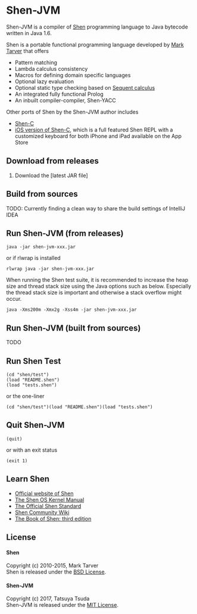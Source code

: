 # Shen-JVM

Shen-JVM is a compiler of [Shen](http://shenlanguage.org/) programming language to Java bytecode written in Java 1.6.

Shen is a portable functional programming language developed by [Mark Tarver](http://marktarver.com/) that offers
* Pattern matching
* Lambda calculus consistency
* Macros for defining domain specific languages
* Optional lazy evaluation
* Optional static type checking based on [Sequent calculus](https://en.wikipedia.org/wiki/Sequent_calculus)
* An integrated fully functional Prolog
* An inbuilt compiler-compiler, Shen-YACC

Other ports of Shen by the Shen-JVM author includes
* [Shen-C](https://github.com/otabat/shen-c)
* [iOS version of Shen-C](https://chatolab.wordpress.com/2017/07/10/shen-programming-language-for-ios/), which is a full featured Shen REPL with a customized keyboard for both iPhone and iPad available on the App Store

## Download from releases
1. Download the [latest JAR file]

## Build from sources
TODO: Currently finding a clean way to share the build settings of IntelliJ IDEA

## Run Shen-JVM (from releases)
```
java -jar shen-jvm-xxx.jar
```
or if rlwrap is installed
```
rlwrap java -jar shen-jvm-xxx.jar
```
When running the Shen test suite, it is recommended to increase the heap size and thread stack size using the Java options such as below.
Especially the thread stack size is important and otherwise a stack overflow might occur.
```
java -Xms200m -Xmx2g -Xss4m -jar shen-jvm-xxx.jar
```

## Run Shen-JVM (built from sources)
TODO

## Run Shen Test
```shen
(cd "shen/test")
(load "README.shen")
(load "tests.shen")
```
or the one-liner
```shen
(cd "shen/test")(load "README.shen")(load "tests.shen")
```

## Quit Shen-JVM
```shen
(quit)
```
or with an exit status
```shen
(exit 1)
```

## Learn Shen
* [Official website of Shen](http://shenlanguage.org/)
* [The Shen OS Kernel Manual](http://shenlanguage.org/learn-shen/index.html)
* [The Official Shen Standard](http://www.shenlanguage.org/learn-shen/shendoc.htm)
* [Shen Community Wiki](https://github.com/Shen-Language/wiki/wiki)
* [The Book of Shen: third edition](https://www.amazon.co.uk/Book-Shen-Third-Mark-Tarver/dp/1784562130)

## License
#### Shen
Copyright (c) 2010-2015, Mark Tarver  
Shen is released under the [BSD License](https://github.com/otabat/shen-jvm/tree/master/src/shen/license.txt).  

#### Shen-JVM
Copyright (c) 2017, Tatsuya Tsuda  
Shen-JVM is released under the [MIT License](http://www.opensource.org/licenses/MIT).
